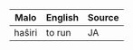 Malo                    | English          | Source
----------------------- | ---------------- | --------------
haŝiri                  | to run           | JA


